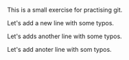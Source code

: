 This is a small exercise for practising git.

Let's add a new line with some typos.

Let's adds another line with some typos.

Let's add anoter line with som typos.
